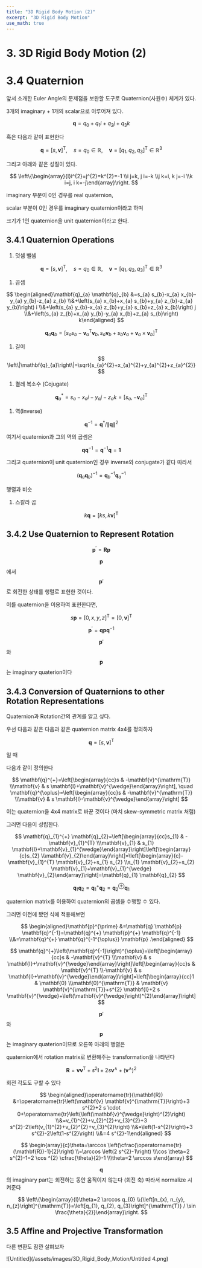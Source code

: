 ```yaml
---
title: "3D Rigid Body Motion (2)"
excerpt: "3D Rigid Body Motion"
use_math: true
---
```

# 3. 3D Rigid Body Motion (2)

# 3.4 Quaternion

앞서 소개한 Euler Angle의 문제점을 보완할 도구로 Quaternion(사원수) 체계가 있다.

3개의 imaginary + 1개의 scalar으로 이루어져 있다.


$$
\mathbf{q}=q_{0}+q_{1} i+q_{2} j+q_{3} k
$$


혹은 다음과 같이 표현한다


$$
\mathbf{q}=[s, \mathbf{v}]^{\mathrm{T}}, \quad s=q_{0} \in \mathbb{R}, \quad \mathbf{v}=\left[q_{1}, q_{2}, q_{3}\right]^{\mathrm{T}} \in \mathbb{R}^{3}
$$


그리고 아래와 같은 성질이 있다.


$$
\left\{\begin{array}{l}i^{2}=j^{2}=k^{2}=-1 \\i j=k, j i=-k \\j k=i, k j=-i \\k i=j, i k=-j\end{array}\right.
$$


imaginary 부분이 0인 경우를 real quaternion,

scalar 부분이 0인 경우를 imaginary quaternion이라고 하며

크기가 1인 quaternion을 unit quaternion이라고 한다.

## 3.4.1 Quaternion Operations

1. 덧셈 뺄셈


$$
\mathbf{q}=[s, \mathbf{v}]^{\mathrm{T}}, \quad s=q_{0} \in \mathbb{R}, \quad \mathbf{v}=\left[q_{1}, q_{2}, q_{3}\right]^{\mathrm{T}} \in \mathbb{R}^{3}
$$


1. 곱셈


$$
\begin{aligned}\mathbf{q}_{a} \mathbf{q}_{b} &=s_{a} s_{b}-x_{a} x_{b}-y_{a} y_{b}-z_{a} z_{b} \\&+\left(s_{a} x_{b}+x_{a} s_{b}+y_{a} z_{b}-z_{a} y_{b}\right) i \\&+\left(s_{a} y_{b}-x_{a} z_{b}+y_{a} s_{b}+z_{a} x_{b}\right) j \\&+\left(s_{a} z_{b}+x_{a} y_{b}-y_{a} x_{b}+z_{a} s_{b}\right) k\end{aligned}
$$



$$
\mathbf{q}_{a} \mathbf{q}_{b}=\left[s_{a} s_{b}-\mathbf{v}_{a}^{\mathrm{T}} \mathbf{v}_{b}, s_{a} \mathbf{v}_{b}+s_{b} \mathbf{v}_{a}+\mathbf{v}_{a} \times \mathbf{v}_{b}\right]^{\mathrm{T}}
$$


1. 길이


$$
\left\|\mathbf{q}_{a}\right\|=\sqrt{s_{a}^{2}+x_{a}^{2}+y_{a}^{2}+z_{a}^{2}}
$$


1. 켤레 복소수 (Cojugate)


$$
\mathbf{q}_{a}^{*}=s_{a}-x_{a} i-y_{a} j-z_{a} k=\left[s_{a},-\mathbf{v}_{a}\right]^{\mathrm{T}}
$$


1. 역(Inverse)


$$
\mathbf{q}^{-1}=\mathbf{q}^{*} /\|\mathbf{q}\|^{2}
$$


여기서 quaternion과 그의 역의 곱셈은 


$$
\mathbf{q} \mathbf{q}^{-1}=\mathbf{q}^{-1} \mathbf{q}=\mathbf{1}
$$


그리고 quaternion이 unit quaternion인 경우 inverse와 conjugate가 같다 따라서


$$
\left(\mathbf{q}_{a} \mathbf{q}_{b}\right)^{-1}=\mathbf{q}_{b}^{-1} \mathbf{q}_{a}^{-1}
$$


행렬과 비슷

1. 스칼라 곱


$$
k \mathbf{q}=[k s, k \mathbf{v}]^{\mathrm{T}}
$$


## 3.4.2 Use Quaternion to Represent Rotation


$$
\mathbf{p}^{\prime}=\mathbf{R} \mathbf{p}
$$



$$
\textbf{p}
$$
에서 
$$
\textbf{p}'
$$
로 회전한 상태를 행렬로 표현한 것이다.

이를 quaternion을 이용하여 표현한다면,


$$
s \mathbf{p}=[0, x, y, z]^{\mathrm{T}}=[0, \mathbf{v}]^{\mathrm{T}}
$$



$$
\mathbf{p}^{\prime}=\mathbf{q p q}^{-1}
$$



$$
\textbf{p}'
$$
와 
$$
\textbf{p}
$$
는 imaginary quaterion이다

## 3.4.3 Conversion of Quaternions to other Rotation Representations

Quaternion과 Rotation간의 관계를 알고 싶다.

우선 다음과 같은 다음과 같은 quaternion matrix 4x4를 정의하자


$$
\mathbf{q}=[s, \mathbf{v}]^{\mathrm{T}}
$$


일 때

다음과 같이 정의한다


$$
\mathbf{q}^{+}=\left[\begin{array}{cc}s & -\mathbf{v}^{\mathrm{T}} \\\mathbf{v} & s \mathbf{I}+\mathbf{v}^{\wedge}\end{array}\right], \quad \mathbf{q}^{\oplus}=\left[\begin{array}{cc}s & -\mathbf{v}^{\mathrm{T}} \\\mathbf{v} & s \mathbf{I}-\mathbf{v}^{\wedge}\end{array}\right]
$$


이는 quaternion을 4x4 matrix로 바꾼 것이다 (마치 skew-symmetric matrix 처럼)

그러면 다음이 성립한다.


$$
\mathbf{q}_{1}^{+} \mathbf{q}_{2}=\left[\begin{array}{cc}s_{1} & -\mathbf{v}_{1}^{T} \\\mathbf{v}_{1} & s_{1} \mathbf{I}+\mathbf{v}_{1}^{\wedge}\end{array}\right]\left[\begin{array}{c}s_{2} \\\mathbf{v}_{2}\end{array}\right]=\left[\begin{array}{c}-\mathbf{v}_{1}^{T} \mathbf{v}_{2}+s_{1} s_{2} \\s_{1} \mathbf{v}_{2}+s_{2} \mathbf{v}_{1}+\mathbf{v}_{1}^{\wedge} \mathbf{v}_{2}\end{array}\right]=\mathbf{q}_{1} \mathbf{q}_{2}
$$



$$
\mathbf{q}_{1} \mathbf{q}_{2}=\mathbf{q}_{1}^{+} \mathbf{q}_{2}=\mathbf{q}_{2}^{\oplus} \mathbf{q}_{1}
$$


quaternion matrix를 이용하여 quaternion의 곱셈을 수행할 수 있다.

그러면 이전에 봤던 식에 적용해보면


$$
\begin{aligned}\mathbf{p}^{\prime} &=\mathbf{q} \mathbf{p} \mathbf{q}^{-1}=\mathbf{q}^{+} \mathbf{p}^{+} \mathbf{q}^{-1} \\&=\mathbf{q}^{+} \mathbf{q}^{-1^{\oplus}} \mathbf{p} .\end{aligned}
$$



$$
\mathbf{q}^{+}\left(\mathbf{q}^{-1}\right)^{\oplus}=\left[\begin{array}{cc}s & -\mathbf{v}^{T} \\\mathbf{v} & s \mathbf{I}+\mathbf{v}^{\wedge}\end{array}\right]\left[\begin{array}{cc}s & \mathbf{v}^{T} \\-\mathbf{v} & s \mathbf{I}+\mathbf{v}^{\wedge}\end{array}\right]=\left[\begin{array}{cc}1 & \mathbf{0} \\\mathbf{0}^{\mathrm{T}} & \mathbf{v} \mathbf{v}^{\mathrm{T}}+s^{2} \mathbf{I}+2 s \mathbf{v}^{\wedge}+\left(\mathbf{v}^{\wedge}\right)^{2}\end{array}\right]
$$



$$
\textbf{p}'
$$
와 
$$
\textbf{p}
$$
는 imaginary quaterion이므로 오른쪽 아래의 행렬은

quaternion에서 rotation matrix로 변환해주는 transformation을 나타낸다


$$
\mathbf{R}=\mathbf{v} \mathbf{v}^{\mathrm{T}}+s^{2} \mathbf{I}+2 s \mathbf{v}^{\wedge}+\left(\mathbf{v}^{\wedge}\right)^{2}
$$


회전 각도도 구할 수 있다


$$
\begin{aligned}\operatorname{tr}(\mathbf{R}) &=\operatorname{tr}\left(\mathbf{v} \mathbf{v}^{\mathrm{T}}\right)+3 s^{2}+2 s \cdot 0+\operatorname{tr}\left(\left(\mathbf{v}^{\wedge}\right)^{2}\right) \\&=v_{1}^{2}+v_{2}^{2}+v_{3}^{2}+3 s^{2}-2\left(v_{1}^{2}+v_{2}^{2}+v_{3}^{2}\right) \\&=\left(1-s^{2}\right)+3 s^{2}-2\left(1-s^{2}\right) \\&=4 s^{2}-1\end{aligned}
$$



$$
\begin{array}{c}\theta=\arccos \left(\cfrac{\operatorname{tr}(\mathbf{R})-1}{2}\right) \\=\arccos \left(2 s^{2}-1\right) \\\cos \theta=2 s^{2}-1=2 \cos ^{2} \cfrac{\theta}{2}-1 \\\theta=2 \arccos s\end{array}
$$



$$
\textbf{q}
$$
의 imaginary part는 회전하는 동안 움직이지 않는다 (회전 축) 따라서 normalize 시켜준다


$$
\left\{\begin{array}{l}\theta=2 \arccos q_{0} \\{\left[n_{x}, n_{y}, n_{z}\right]^{\mathrm{T}}=\left[q_{1}, q_{2}, q_{3}\right]^{\mathrm{T}} / \sin \frac{\theta}{2}}\end{array}\right.
$$


## 3.5 Affine and Projective Transformation

다른 변환도 잠깐 살펴보자

![Untitled](/assets/images/3D_Rigid_Body_Motion/Untitled 4.png)